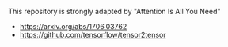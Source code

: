 This repository is strongly adapted by "Attention Is All You Need"
- https://arxiv.org/abs/1706.03762
- https://github.com/tensorflow/tensor2tensor

